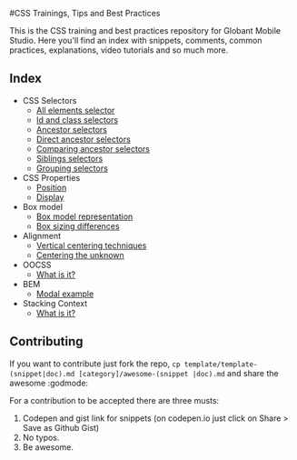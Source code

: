 #CSS Trainings, Tips and Best Practices

This is the CSS training and best practices repository for Globant Mobile Studio. Here you'll find an index with snippets, comments, common practices, explanations, video tutorials and so much more.

## Index

* CSS Selectors
    * [All elements selector](content/css-selectors/all-elements-selector.md)
    * [Id and class selectors](content/css-selectors/id-class-selectors.md)
    * [Ancestor selectors](content/css-selectors/ancestor-selector.md)
    * [Direct ancestor selectors](content/css-selectors/direct-ancestor-selector.md)
    * [Comparing ancestor selectors](content/css-selectors/comparing-ancestor-selectors.md)
    * [Siblings selectors](content/css-selectors/siblings-selectors.md)
    * [Grouping selectors](content/css-selectors/grouping-selectors.md)
* CSS Properties
    * [Position](content/positioning/positioning-doc.md)
    * [Display](content/display/display-doc.md)
* Box model
    * [Box model representation](content/box-model/representation.md)
    * [Box sizing differences](content/box-model/box-sizing-differences.md)
* Alignment
    * [Vertical centering techniques](content/alignment/vertical-centering-techniques.md)
    * [Centering the unknown](content/alignment/centering-the-unknown.md)
* OOCSS
    * [What is it?](content/oocss/what.md)
* BEM
    * [Modal example](content/BEM/modal.md)
* Stacking Context
    * [What is it?](content/stacking-context/what.md)

## Contributing

If you want to contribute just fork the repo, ```cp template/template-(snippet|doc).md [category]/awesome-(snippet
|doc).md``` and share the awesome :godmode:

For a contribution to be accepted there are three musts:

1. Codepen and gist link for snippets (on codepen.io just click on Share > Save as Github Gist)
1. No typos.
1. Be awesome.
